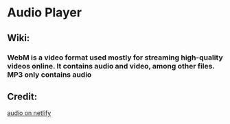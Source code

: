 # Audio Player

## Wiki:
### WebM is a video format used mostly for streaming high-quality videos online. It contains audio and video, among other files. MP3 only contains audio

## Credit:
[audio on netlify](https://audio.netlify.app)